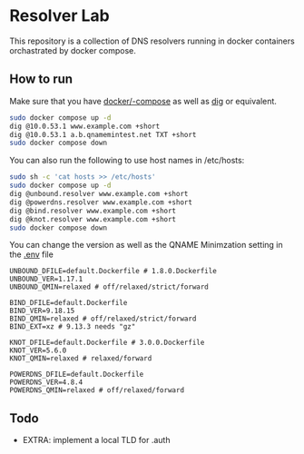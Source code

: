 # Resolver Lab

This repository is a collection of DNS resolvers running in docker containers
orchastrated by docker compose.

## How to run
Make sure that you have [docker/-compose](https://docs.docker.com/engine/install/) as well as [dig](https://linux.die.net/man/1/dig) or equivalent.
```sh
sudo docker compose up -d
dig @10.0.53.1 www.example.com +short
dig @10.0.53.1 a.b.qnamemintest.net TXT +short
sudo docker compose down
```

You can also run the following to use host names in /etc/hosts:
```sh
sudo sh -c 'cat hosts >> /etc/hosts'
sudo docker compose up -d
dig @unbound.resolver www.example.com +short
dig @powerdns.resolver www.example.com +short
dig @bind.resolver www.example.com +short
dig @knot.resolver www.example.com +short
sudo docker compose down
```

You can change the version as well as the QNAME Minimzation setting in the [.env](.env) file
```
UNBOUND_DFILE=default.Dockerfile # 1.8.0.Dockerfile
UNBOUND_VER=1.17.1
UNBOUND_QMIN=relaxed # off/relaxed/strict/forward

BIND_DFILE=default.Dockerfile
BIND_VER=9.18.15
BIND_QMIN=relaxed # off/relaxed/strict/forward
BIND_EXT=xz # 9.13.3 needs "gz"

KNOT_DFILE=default.Dockerfile # 3.0.0.Dockerfile
KNOT_VER=5.6.0
KNOT_QMIN=relaxed # relaxed/forward

POWERDNS_DFILE=default.Dockerfile
POWERDNS_VER=4.8.4
POWERDNS_QMIN=relaxed # off/relaxed/forward
```

## Todo
- EXTRA: implement a local TLD for .auth
